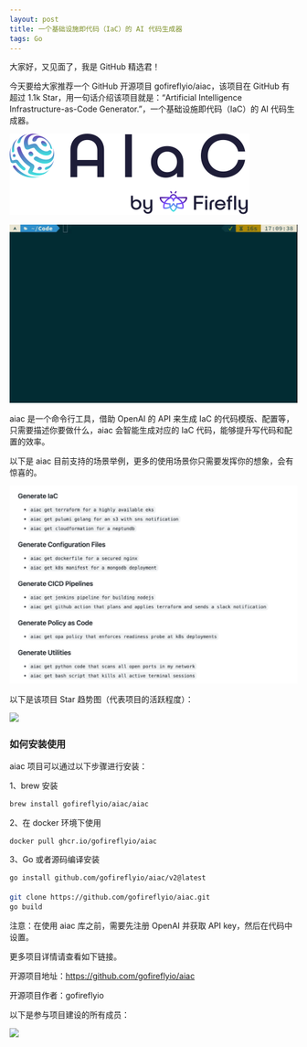 ```yaml
---
layout: post
title: 一个基础设施即代码（IaC）的 AI 代码生成器
tags: Go
---
```


大家好，又见面了，我是 GitHub 精选君！

今天要给大家推荐一个 GitHub 开源项目 gofireflyio/aiac，该项目在 GitHub 有超过 1.1k Star，用一句话介绍该项目就是：“Artificial Intelligence Infrastructure-as-Code Generator.”，一个基础设施即代码（IaC）的 AI 代码生成器。

![](https://raw.githubusercontent.com/gofireflyio/aiac/master/logo-header.svg#gh-light-mode-only)

![](https://raw.githubusercontent.com/gofireflyio/aiac/master/demo.gif)

aiac 是一个命令行工具，借助 OpenAI 的 API 来生成 IaC 的代码模版、配置等，只需要描述你要做什么，aiac 会智能生成对应的 IaC 代码，能够提升写代码和配置的效率。

以下是 aiac 目前支持的场景举例，更多的使用场景你只需要发挥你的想象，会有惊喜的。

![image-20230319182645202](https://raw.githubusercontent.com/ZhuPeng/pic/master/mac/image-20230319182645202.png)


以下是该项目 Star 趋势图（代表项目的活跃程度）：

![](https://api.star-history.com/svg?repos=gofireflyio/aiac&type=Timeline)

### 如何安装使用

aiac 项目可以通过以下步骤进行安装：

1、brew 安装

```bash
brew install gofireflyio/aiac/aiac
```

2、在 docker 环境下使用

```bash
docker pull ghcr.io/gofireflyio/aiac
```

3、Go 或者源码编译安装

```bash
go install github.com/gofireflyio/aiac/v2@latest

git clone https://github.com/gofireflyio/aiac.git
go build
```

注意：在使用 aiac 库之前，需要先注册 OpenAI 并获取 API key，然后在代码中设置。


更多项目详情请查看如下链接。

开源项目地址：https://github.com/gofireflyio/aiac 

开源项目作者：gofireflyio

以下是参与项目建设的所有成员：

![](https://contrib.rocks/image?repo=gofireflyio/aiac)

